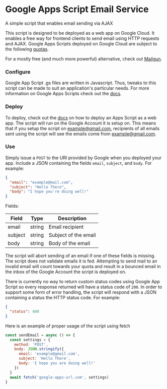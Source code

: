 # Google Apps Script Email Service
A simple script that enables email sending via AJAX

This script is designed to be deployed as a web app on Google Cloud. It enables
a free way for frontend clients to send email using HTTP requests and AJAX.
Google Apps Scripts deployed on Google Cloud are subject to the following
[quotas](https://developers.google.com/apps-script/guides/services/quotas).

For a mostly free (and much more powerful) alternative, check out
[Mailgun](https://www.mailgun.com/). 

### Configure
Google App Script .gs files are written in Javascript. Thus, tweaks to this
script can be made to suit an application's particular needs. For more
information on Google Apps Scripts check out the 
[docs](https://developers.google.com/apps-script/overview).

### Deploy
To deploy, check out the 
[docs](https://developers.google.com/apps-script/guides/web#warning) on how to
deploy an Apps Script as a web app. The script will run on the Google Account
it is setup on. This means that if you setup the script on example@gmail.com,
recipients of all emails sent using the script will see the emails come from 
example@gmail.com.

### Use
Simply issue a `POST` to the URI provided by Google when you deployed your app. 
Include a JSON containing the fields `email`, `subject`, and `body`. 
For example:
```json
{
  "email": "example@mail.com",
  "subject": "Hello There",
  "body": "I hope you're doing well!"
}
```
Fields:

| Field      | Type | Description |
| ----------- | ----------- | ----------- |
| email | string | Email recipient |
| subject | string | Subject of the email |
| body | string | Body of the email |

The script will abort sending of an email if one of these fields is missing.
The script does not validate emails it is fed. Attempting to send mail to an
invalid email will count towards your quota and result in a bounced email
in the inbox of the Google Account the script is deployed on. 

There is currently no way to return custom status codes using Google App Script
so every response returned will have a status code of `200`. In order to support
some form of error handling, the script will respond with a JSON containing a
status the HTTP status code. For example:
```json
{
  "status": 400
}
```

Here is an example of proper usage of the script using fetch
```javascript
const sendEmail = async () => {
  const settings = { 
    method: 'POST',
    body: JSON.stringify({
      email: 'example@gmail.com',
      subject: 'Hello There',
      body: 'I hope you are doing well!'
    })
  }
  await fetch('google-apps-url.com', settings)
}
```
